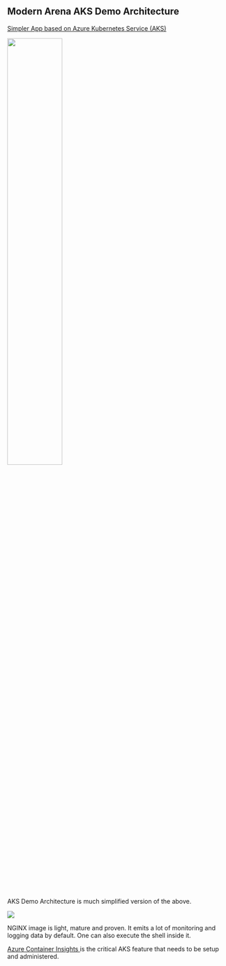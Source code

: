 
## Modern Arena AKS Demo Architecture

 [Simpler App based on Azure Kubernetes Service (AKS)](https://docs.microsoft.com/en-us/azure/architecture/reference-architectures/containers/aks-microservices/aks-microservices)

<img src="https://docs.microsoft.com/en-us/azure/architecture/reference-architectures/containers/aks-microservices/images/aks.png" width="50%" />

<!-- https://docs.microsoft.com/en-us/azure/architecture/reference-architectures/containers/aks-microservices/aks-microservices -->

AKS Demo Architecture is much simplified version of the above.

![](azure_demo_arch.png)

NGINX image is light, mature and proven. It emits a lot of monitoring and logging data by default. One can also execute the shell inside it.

[Azure Container Insights ](https://docs.microsoft.com/en-us/azure/azure-monitor/containers/container-insights-overview)is the critical AKS feature that needs to be setup and administered.

